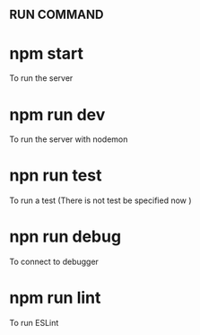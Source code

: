 ## RUN COMMAND

# npm start

To run the server

# npm run dev

To run the server with nodemon

# npn run test

To run a test (There is not test be specified now )

# npn run debug

To connect to debugger

# npm run lint

To run ESLint
